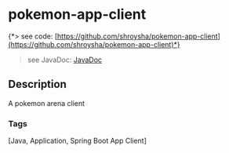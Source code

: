 # pokemon-app-client
{*> see code: [https://github.com/shroysha/pokemon-app-client](https://github.com/shroysha/pokemon-app-client)*}
> see JavaDoc: [JavaDoc](docs/javadoc/index.html)

## Description
A pokemon arena client

### Tags
[Java, Application, Spring Boot App Client]
